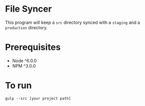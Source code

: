 # File Syncer
This program will keep a `src` directory synced with a `staging` and a `production` directory.

# Prerequisites
- Node ^6.0.0
- NPM ^3.0.0

# To run
```
gulp --src [your project path]
```
